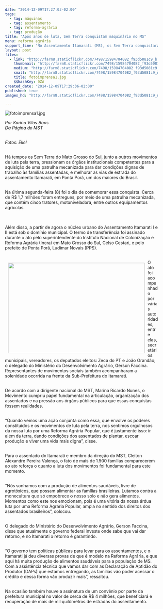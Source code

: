 ```yaml
---
date: "2014-12-09T17:27:03-02:00"
tags:
  - tag: máquinas
  - tag: assentamento
  - tag: reforma-agrária
  - tag: produção
title: "Após anos de luta, Sem Terra conquistam maquinário no MS"
menu: reforma agrária
support_line: "No Assentamento Itamarati (MS), os Sem Terra conquistaram diversas máquinas que permitirão melhores condições de vida e de trabalho às famílias assentadas."
layout: post
files:
  - link: "http://farm8.staticflickr.com/7498/15984704082_f93d5081c9_b.jpg"
    thumbnail: "http://farm8.staticflickr.com/7498/15984704082_f93d5081c9_t.jpg"
    medium: "http://farm8.staticflickr.com/7498/15984704082_f93d5081c9_z.jpg"
    small: "http://farm8.staticflickr.com/7498/15984704082_f93d5081c9_n.jpg"
    title: fotoimprensa1.jpg
    $$hashKey: 0ZA
created_date: "2014-12-09T17:29:36-02:00"
published: true
images_hd: "http://farm8.staticflickr.com/7498/15984704082_f93d5081c9_n.jpg"

---
```

<p><img alt="fotoimprensa1.jpg" src="http://farm8.staticflickr.com/7498/15984704082_f93d5081c9_b.jpg" /></p>

<p><i>Por Karina Vilas Boas<br />
Da P&aacute;gina do MST</i></p>

<p><br />
<i>Fotos: Eliel</i></p>

<p><br />
H&aacute; tempos os Sem Terra do Mato Grosso do Sul, junto a outros movimentos de luta pela terra, pressionam os &oacute;rg&atilde;os institucionais competentes para a aquisi&ccedil;&atilde;o de uma patrulha mecanizada para dar condi&ccedil;&otilde;es dignas de trabalho &agrave;s fam&iacute;lias assentadas, e melhorar as vias de estrada do assentamento Itamarati, em Ponta Por&atilde;, um dos maiores do Brasil.</p>

<p><br />
Na &uacute;ltima segunda-feira (8) foi o dia de comemorar essa conquista. Cerca de R$ 1,7 milh&otilde;es foram entregues, por meio de uma patrulha mecanizada, que cont&eacute;m cinco tratores, motoniveladora, entre outros equipamentos agr&iacute;colas.&nbsp;</p>

<p><br />
<br />
Al&eacute;m disso, a partir de agora o n&uacute;cleo urbano do Assentamento Itamarati I e II est&aacute; sob o dom&iacute;nio municipal. O termo de transfer&ecirc;ncia foi assinado durante o ato pelo superintendente do Instituto Nacional de Coloniza&ccedil;&atilde;o e Reforma Agr&aacute;ria (Incra) em Mato Grosso do Sul, Celso Cestari, e pelo prefeito de Ponta Por&atilde;, Ludimar Novais (PPS).</p>

<p><br />
<img alt="" height="298" src="http://www.mst.org.br/sites/default/files/fotoimprensa4.jpg" style="margin:10px; float:left" width="450" />O ato foi acompanhado por v&aacute;rias autoridades, entre elas, secret&aacute;rios municipais, vereadores, os deputados eleitos: Zeca do PT e Jo&atilde;o Grand&atilde;o; o delegado do Minist&eacute;rio do Desenvolvimento Agr&aacute;rio, Gerson Faccina. Representantes de movimentos sociais tamb&eacute;m acompanharam a solenidade ocorrida na frente da Sub-Prefeitura do Itamarati.</p>

<p><br />
De acordo com a dirigente nacional do MST, Marina Ricardo Nunes, o Movimento cumpriu papel fundamental na articula&ccedil;&atilde;o, organiza&ccedil;&atilde;o dos assentados e na press&atilde;o aos &oacute;rg&atilde;os p&uacute;blicos para que essas conquistas fossem realidades.&nbsp;</p>

<p><br />
&ldquo;Quando vemos uma a&ccedil;&atilde;o conjunta como essa, que envolve os poderes constitu&iacute;dos e os movimentos de luta pela terra, nos sentimos orgulhosos da nossa luta por uma Reforma Agr&aacute;ria Popular, que &eacute; justamente isso: ir al&eacute;m da terra, dando condi&ccedil;&otilde;es dos assentados de plantar, escoar produ&ccedil;&atilde;o e viver uma vida mais digna&rdquo;, disse.</p>

<p><br />
Para o assentado do Itamarati e membro da dire&ccedil;&atilde;o do MST, Cleiton Alexandre Pereira Valen&ccedil;a, o fato de mais de 1.500 fam&iacute;lias comparecerem ao ato refor&ccedil;a o quanto a luta dos movimentos foi fundamental para este momento.&nbsp;</p>

<p><br />
&ldquo;N&oacute;s sonhamos com a produ&ccedil;&atilde;o de alimentos saud&aacute;veis, livre de agrot&oacute;xicos, que possam alimentar as fam&iacute;lias brasileiras. Lutamos contra a monocultura que s&oacute; empobrece o nosso solo e n&atilde;o gera alimentos. Momentos como este nos emocionam, pois &eacute; uma vit&oacute;ria da nossa &aacute;rdua luta por uma Reforma Agr&aacute;ria Popular, ampla no sentido dos direitos dos assentados brasileiros&rdquo;, colocou.</p>

<p><br />
O delegado do Minist&eacute;rio do Desenvolvimento Agr&aacute;rio, Gerson Faccina, disse que atualmente o governo federal investe onde sabe que vai dar retorno, e no Itamarati o retorno &eacute; garantindo.&nbsp;</p>

<p><br />
&ldquo;O governo tem pol&iacute;ticas p&uacute;blicas para levar para os assentamentos, e o Itamarati j&aacute; deu diversas provas de que &eacute; modelo na Reforma Agr&aacute;ria, e que aqui h&aacute; muita produ&ccedil;&atilde;o de alimentos saud&aacute;veis para a popula&ccedil;&atilde;o de MS. Com a assist&ecirc;ncia t&eacute;cnica que vamos dar com as Declara&ccedil;&atilde;o de Aptid&atilde;o do Produtor (DAPs) que estamos entregando, as fam&iacute;lias v&atilde;o poder acessar o cr&eacute;dito e dessa forma v&atilde;o produzir mais&rdquo;, ressaltou.</p>

<p><br />
Na ocasi&atilde;o tamb&eacute;m houve a assinatura de um conv&ecirc;nio por parte da prefeitura municipal no valor de cerca de R$ 4 milh&otilde;es, que beneficiar&aacute; e recupera&ccedil;&atilde;o de mais de mil quil&ocirc;metros de estradas do assentamento.&nbsp;</p>

<div>&nbsp;</div>
